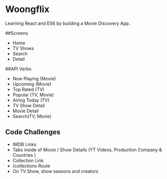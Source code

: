 # Woongflix

Learning React and ES6 by building a Movie Discovery App. 

##Screens

- Home
- TV Shows
- Search
- Detail


##API Verbs

- Now Playing (Movie)
- Upcoming (Movie)
- Top Rated (TV)
- Popular (TV, Movie)
- Airing Today (TV)
- TV Show Detail
- Movie Detail
- Search(TV, Movie)

## Code Challenges

- IMDB Links
- Tabs inside of Movie / Show Details (YT Videos, Production Company & Countries )
- Collection Link
- /collections Route
- On TV Show, show seasons and creators